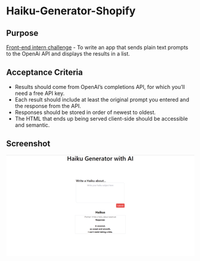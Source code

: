 # Haiku-Generator-Shopify

## Purpose
[Front-end intern challenge](https://docs.google.com/document/d/1O7mCynsz_cBXkEaCFGSZAuvAOY84QVq35l20xJwjOYg/edit) - To write an app that sends plain text prompts to the OpenAi API and displays the results in a list.

## Acceptance Criteria
- Results should come from OpenAI’s completions API, for which you’ll need a free API key.
- Each result should include at least the original prompt you entered and the response from the API.
- Responses should be stored in order of newest to oldest.
- The HTML that ends up being served client-side should be accessible and semantic.

## Screenshot
<img src="./assets/images/screenshot.png">
